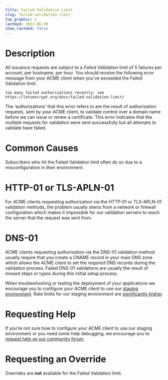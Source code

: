 ```yaml
---
title: Failed Validation Limit
slug: failed-validation-limit
top_graphic: 1
lastmod: 2022-06-30
show_lastmod: false
---
```



# Description
All issuance requests are subject to a *Failed Validation* limit of 5 failures
per account, per hostname, per hour. You should receive the following error
message from your ACME client when you’ve exceeded the Failed Validation limit:

```
too many failed authorizations recently: see https://letsencrypt.org/docs/failed-validation-limit/
```

The ‘authorizations’ that this error refers to are the result of authorization
requests, sent by your ACME client, to validate control over a domain name
before we can issue or renew a certificate. This error indicates that the
multiple requests for validation were sent successfully but all attempts to
validate have failed.

# Common Causes

Subscribers who hit the Failed Validation limit often do so due to a
misconfiguration in their environment.

# HTTP-01 or TLS-APLN-01

For ACME clients requesting authorization via the HTTP-01 or TLS-APLN-01
validation methods, the problem usually stems from a network or firewall
configuration which makes it impossible for our validation servers to reach the
server that the request was sent from.

# DNS-01

ACME clients requesting authorization via the DNS-01 validation method usually
require that you create a CNAME record in your main DNS zone which allows the
ACME client to set the required DNS records during the validation process.
Failed DNS-01 validations are usually the result of missed steps or typos during
this initial setup process.

When troubleshooting or testing the deployment of your applications we encourage
you to configure your ACME client to use our [staging
environment](/docs/staging-environment/). Rate limits for our staging
environment are [significantly higher](/docs/staging-environment/#rate-limits).

# Requesting Help

If you’re not sure how to configure your ACME client to use our staging
environment or you need some help debugging, we encourage you to [request help
on our community forum](https://community.letsencrypt.org/c/help/13).

# Requesting an Override

Overrides are **not** available for the Failed Validation limit.